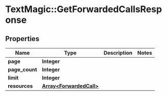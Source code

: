 # TextMagic::GetForwardedCallsResponse

## Properties
Name | Type | Description | Notes
------------ | ------------- | ------------- | -------------
**page** | **Integer** |  | 
**page_count** | **Integer** |  | 
**limit** | **Integer** |  | 
**resources** | [**Array&lt;ForwardedCall&gt;**](ForwardedCall.md) |  | 


